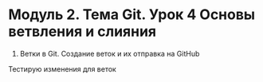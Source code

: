 # Модуль 2. Тема Git. Урок 4 Основы ветвления и слияния

1. Ветки в Git. Создание веток и их отправка на GitHub

Тестирую изменения для веток